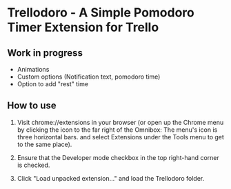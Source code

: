 # Trellodoro - A Simple Pomodoro Timer Extension for Trello

## Work in progress
- Animations
- Custom options (Notification text, pomodoro time)
- Option to add "rest" time

## How to use
1. Visit chrome://extensions in your browser (or open up the Chrome menu by clicking the icon to the far right of the Omnibox:  The menu's icon is three horizontal bars. and select Extensions under the Tools menu to get to the same place).

2. Ensure that the Developer mode checkbox in the top right-hand corner is checked.

3. Click "Load unpacked extension…" and load the Trellodoro folder.